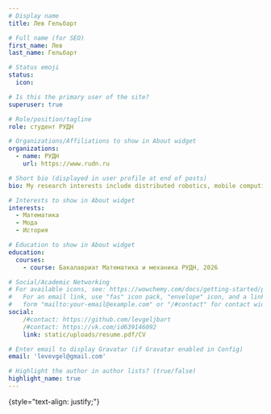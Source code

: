 ```yaml
---
# Display name
title: Лев Гельбарт

# Full name (for SEO)
first_name: Лев
last_name: Гельбарт

# Status emoji
status:
  icon: 

# Is this the primary user of the site?
superuser: true

# Role/position/tagline
role: студент РУДН

# Organizations/Affiliations to show in About widget
organizations:
  - name: РУДН
    url: https://www.rudn.ru

# Short bio (displayed in user profile at end of posts)
bio: My research interests include distributed robotics, mobile computing and programmable matter.

# Interests to show in About widget
interests:
  - Математика
  - Мода
  - История

# Education to show in About widget
education:
  courses:
    - course: Бакалавриат Математика и механика РУДН, 2026

# Social/Academic Networking
# For available icons, see: https://wowchemy.com/docs/getting-started/page-builder/#icons
#   For an email link, use "fas" icon pack, "envelope" icon, and a link in the
#   form "mailto:your-email@example.com" or "/#contact" for contact widget.
social:
    /#contact: https://github.com/levgeljbart
    /#contact: https://vk.com/id639146092
    link: static/uploads/resume.pdf/CV

# Enter email to display Gravatar (if Gravatar enabled in Config)
email: 'levevgel@gmail.com'

# Highlight the author in author lists? (true/false)
highlight_name: true
---
```

{style="text-align: justify;"}
